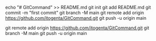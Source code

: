echo "# GitCommand" >> README.md
git init
git add README.md
git commit -m "first commit"
git branch -M main
git remote add origin https://github.com/itogenta/GitCommand.git
git push -u origin main

git remote add origin https://github.com/itogenta/GitCommand.git
git branch -M main
git push -u origin main